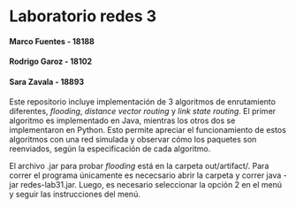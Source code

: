 # Laboratorio redes 3
#### Marco Fuentes - 18188
#### Rodrigo Garoz - 18102
#### Sara Zavala - 18893

Este repositorio incluye implementación de 3 algoritmos de enrutamiento diferentes, *flooding*, *distance vector routing* y *link state routing*. El primer algoritmo es implementado en Java, mientras los otros dos se implementaron en Python. Esto permite apreciar el funcionamiento de estos algoritmos con una red simulada y observar cómo los paquetes son reenviados, según la especificación de cada algoritmo. 

El archivo .jar para probar *flooding* está en la carpeta out/artifact/. Para correr el programa únicamente es nececsario abrir la carpeta y correr java -jar redes-lab31.jar. Luego, es necesario seleccionar la opción 2 en el menú y seguir las instrucciones del menú.
